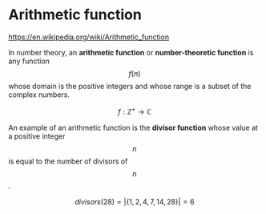 # Arithmetic function

https://en.wikipedia.org/wiki/Arithmetic_function

In number theory, an **arithmetic function** or **number-theoretic function** is any function $$f(n)$$ whose domain is the positive integers and whose range is a subset of the complex numbers.

$$f: \mathbb{Z^+} \to \mathbb{C}$$

An example of an arithmetic function is the **divisor function** whose value at a positive integer $$n$$ is equal to the number of divisors of $$n$$.

$$divisors(28) = |\{1,2,4,7,14,28\}| = 6$$
